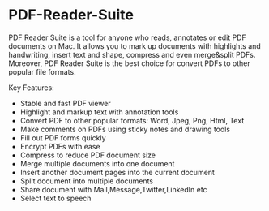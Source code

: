 # PDF-Reader-Suite
PDF Reader Suite is a tool for anyone who reads, annotates or edit PDF documents on Mac.
It allows you to mark up documents with highlights and handwriting, insert text and shape, 
compress and even merge&split PDFs. Moreover, PDF Reader Suite is the best choice for convert
PDFs to other popular file formats.

Key Features: 
- Stable and fast PDF viewer 
- Highlight and markup text with annotation tools 
- Convert PDF to other popular formats: Word, Jpeg, Png, Html, Text
- Make comments on PDFs using sticky notes and drawing tools
- Fill out PDF forms quickly 
- Encrypt PDFs with ease
- Compress to reduce PDF document size
- Merge multiple documents into one document
- Insert another document pages into the current document
- Split document into multiple documents
- Share document with Mail,Message,Twitter,LinkedIn etc
- Select text to speech
